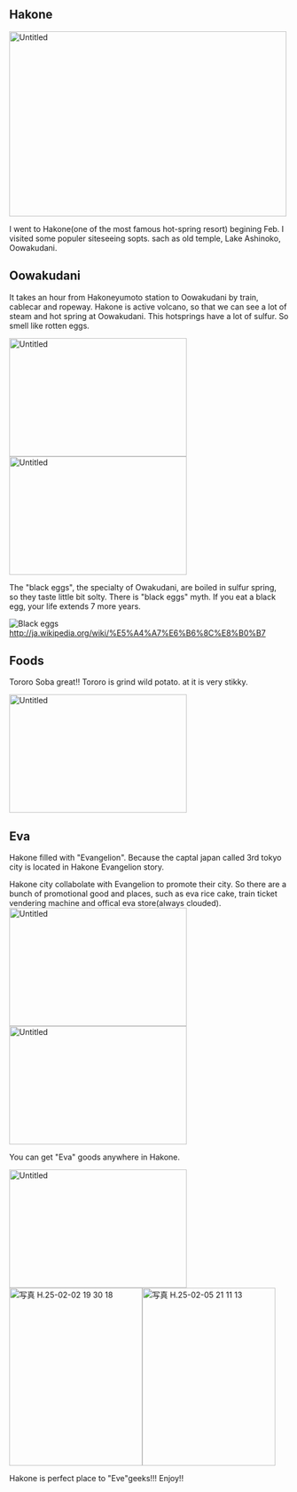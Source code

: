 ## Hakone 
<a href="http://www.flickr.com/photos/kyagyao/8464254607/" title="Untitled by kyagyao, on Flickr"><img src="http://farm9.staticflickr.com/8085/8464254607_e2834f8f2b.jpg" width="500" height="333" alt="Untitled"></a>

I went to Hakone(one of the most famous hot-spring resort) begining Feb.
I visited some populer siteseeing sopts. sach as  old temple, Lake Ashinoko, Oowakudani.


## Oowakudani
It takes an hour from Hakoneyumoto station to Oowakudani by train, cablecar and ropeway.
Hakone is active volcano, so that we can see a lot of steam and hot spring at Oowakudani.
This hotsprings have a lot of sulfur. So smell like rotten eggs.


<a href="http://www.flickr.com/photos/kyagyao/8464256289/" title="Untitled by kyagyao, on Flickr"><img src="http://farm9.staticflickr.com/8365/8464256289_1a444160ee_n.jpg" width="320" height="213" alt="Untitled"></a>
<a href="http://www.flickr.com/photos/kyagyao/8464255189/" title="Untitled by kyagyao, on Flickr"><img src="http://farm9.staticflickr.com/8093/8464255189_694f0befa4_n.jpg" width="320" height="213" alt="Untitled"></a>

The "black eggs", the specialty of Owakudani, are boiled in sulfur spring,  
so they taste little bit solty.
There is "black eggs"  myth. If you eat a black egg, your life extends 7 more years.

![Black eggs](http://ja.wikipedia.org/wiki/%E3%83%95%E3%82%A1%E3%82%A4%E3%83%AB:Hakone_black_egg_dsc05310.jpg "black eggs")
http://ja.wikipedia.org/wiki/%E5%A4%A7%E6%B6%8C%E8%B0%B7

## Foods
Tororo Soba great!!
Tororo is grind wild potato. at it is very stikky.

<a href="http://www.flickr.com/photos/kyagyao/8465345766/" title="Untitled by kyagyao, on Flickr"><img src="http://farm9.staticflickr.com/8226/8465345766_04cbf546fe_n.jpg" width="320" height="213" alt="Untitled"></a>


## Eva
Hakone filled with "Evangelion".
Because the captal japan called 3rd tokyo city is located in Hakone Evangelion story.


Hakone city collabolate with Evangelion to promote their city.
So there are a bunch of promotional good and places, such as eva rice cake, train ticket vendering machine and offical eva store(always clouded).
<a href="http://www.flickr.com/photos/kyagyao/8464251169/" title="Untitled by kyagyao, on Flickr"><img src="http://farm9.staticflickr.com/8094/8464251169_6df9dcac1e_n.jpg" width="320" height="213" alt="Untitled"></a><a href="http://www.flickr.com/photos/kyagyao/8464251899/" title="Untitled by kyagyao, on Flickr"><img src="http://farm9.staticflickr.com/8382/8464251899_45c013cfc3_n.jpg" width="320" height="213" alt="Untitled"></a>

You can get "Eva" goods anywhere in Hakone.

<a href="http://www.flickr.com/photos/kyagyao/8465344448/" title="Untitled by kyagyao, on Flickr"><img src="http://farm9.staticflickr.com/8105/8465344448_30f7154fb8_n.jpg" width="320" height="213" alt="Untitled"></a><a href="http://www.flickr.com/photos/kyagyao/8472839886/" title="写真 H.25-02-02 19 30 18 by kyagyao, on Flickr"><img src="http://farm9.staticflickr.com/8248/8472839886_f24b941771_n.jpg" width="240" height="320" alt="写真 H.25-02-02 19 30 18"></a><a href="http://www.flickr.com/photos/kyagyao/8472839626/" title="写真 H.25-02-05 21 11 13 by kyagyao, on Flickr"><img src="http://farm9.staticflickr.com/8530/8472839626_dc9f1c19af_n.jpg" width="240" height="320" alt="写真 H.25-02-05 21 11 13"></a>

Hakone is perfect place to "Eve"geeks!!! Enjoy!!
